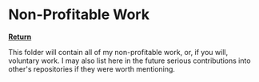 # Non-Profitable Work

**[Return][back]**

This folder will contain all of my non-profitable work, or, if you will, voluntary work. I may also
list here in the future serious contributions into other's repositories if they were worth mentioning.

<!--                              WHY THE REFERENCES IN ENGLISH?                               -->
<!-- You'll notice that the below references are in English.                                   -->
<!-- It was done this way so the exact hyperlinks among all languages can easily identifiable. -->
[back]: ../README.EN.md
